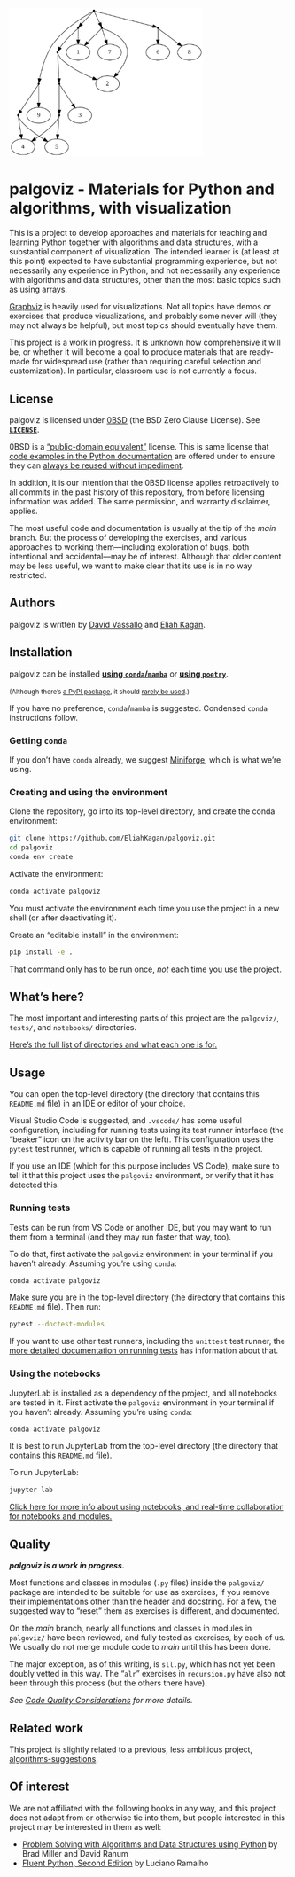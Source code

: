 <!-- SPDX-License-Identifier: 0BSD -->

<img src="doc/example.svg"
     alt="Drawing of a nested tuple structure, from notebooks/object_graph.ipynb"
     title="Drawing of a nested tuple structure, from notebooks/object_graph.ipynb"
     width="350px">

# palgoviz - Materials for Python and algorithms, with visualization

This is a project to develop approaches and materials for teaching and learning
Python together with algorithms and data structures, with a substantial
component of visualization. The intended learner is (at least at this point)
expected to have substantial programming experience, but not necessarily any
experience in Python, and not necessarily any experience with algorithms and
data structures, other than the most basic topics such as using arrays.

[Graphviz](https://en.wikipedia.org/wiki/Graphviz) is heavily used for
visualizations. Not all topics have demos or exercises that produce
visualizations, and probably some never will (they may not always be helpful),
but most topics should eventually have them.

This project is a work in progress. It is unknown how comprehensive it will be,
or whether it will become a goal to produce materials that are ready-made for
widespread use (rather than requiring careful selection and customization). In
particular, classroom use is not currently a focus.

## License

palgoviz is licensed under [0BSD](https://spdx.org/licenses/0BSD.html) (the BSD
Zero Clause License). See [**`LICENSE`**](LICENSE).

0BSD is a [“public-domain
equivalent”](https://en.wikipedia.org/wiki/Public-domain-equivalent_license)
license. This is same license that [code examples in the Python
documentation](https://docs.python.org/3/license.html#terms-and-conditions-for-accessing-or-otherwise-using-python)
are offered under to ensure they can [always be reused without
impediment](https://github.com/python/cpython/pull/17635).

In addition, it is our intention that the 0BSD license applies retroactively to
all commits in the past history of this repository, from before licensing
information was added. The same permission, and warranty disclaimer, applies.

The most useful code and documentation is usually at the tip of the *main*
branch. But the process of developing the exercises, and various approaches to
working them—including exploration of bugs, both intentional and accidental—may
be of interest. Although that older content may be less useful, we want to make
clear that its use is in no way restricted.

## Authors

palgoviz is written by [David Vassallo](https://github.com/dmvassallo) and
[Eliah Kagan](https://github.com/EliahKagan).

## Installation

palgoviz can be installed [**using
`conda`/`mamba`**](doc/install-with-conda.md) or [**using
`poetry`**](doc/install-with-poetry.md).

<small>(Although there’s [a PyPI package](https://pypi.org/project/palgoviz/), it
should [rarely be used](doc/dist-readme.md).)</small>

If you have no preference, `conda`/`mamba` is suggested. Condensed `conda`
instructions follow.

### Getting `conda`

If you don’t have `conda` already, we suggest
[Miniforge](https://github.com/conda-forge/miniforge), which is what we’re
using.

### Creating and using the environment

Clone the repository, go into its top-level directory, and create the conda
environment:

```sh
git clone https://github.com/EliahKagan/palgoviz.git
cd palgoviz
conda env create
```

Activate the environment:

```sh
conda activate palgoviz
```

You must activate the environment each time you use the project in a new shell
(or after deactivating it).

Create an “editable install” in the environment:

```sh
pip install -e .
```

That command only has to be run once, *not* each time you use the project.

## What’s here?

The most important and interesting parts of this project are the `palgoviz/`,
`tests/`, and `notebooks/` directories.

[Here’s the full list of directories and what each one is
for.](doc/project-dirs.md)

## Usage

You can open the top-level directory (the directory that contains this
`README.md` file) in an IDE or editor of your choice.

Visual Studio Code is suggested, and `.vscode/` has some useful configuration,
including for running tests using its test runner interface (the “beaker” icon
on the activity bar on the left). This configuration uses the `pytest` test
runner, which is capable of running all tests in the project.

If you use an IDE (which for this purpose includes VS Code), make sure to tell
it that this project uses the `palgoviz` environment, or verify that it has
detected this.

### Running tests

Tests can be run from VS Code or another IDE, but you may want to run them from
a terminal (and they may run faster that way, too).

To do that, first activate the `palgoviz` environment in your terminal if you
haven’t already. Assuming you’re using `conda`:

```sh
conda activate palgoviz
```

Make sure you are in the top-level directory (the directory that contains this
`README.md` file). Then run:

```sh
pytest --doctest-modules
```

If you want to use other test runners, including the `unittest` test runner,
the [more detailed documentation on running tests](doc/running-tests.md) has
information about that.

### Using the notebooks

JupyterLab is installed as a dependency of the project, and all notebooks are
tested in it. First activate the `palgoviz` environment in your terminal if you
haven’t already. Assuming you’re using `conda`:

```sh
conda activate palgoviz
```

It is best to run JupyterLab from the top-level directory (the directory that
contains this `README.md` file).

To run JupyterLab:

```sh
jupyter lab
```

[Click here for more info about using notebooks, and real-time collaboration
for notebooks and modules.](doc/using-notebooks.md)

## Quality

***palgoviz is a work in progress.***

Most functions and classes in modules (`.py` files) inside the `palgoviz/`
package are intended to be suitable for use as exercises, if you remove their
implementations other than the header and docstring. For a few, the suggested
way to “reset” them as exercises is different, and documented.

On the *main* branch, nearly all functions and classes in modules in
`palgoviz/` have been reviewed, and fully tested as exercises, by each of us.
We usually do not merge module code to *main* until this has been done.

The major exception, as of this writing, is `sll.py`, which has not yet been
doubly vetted in this way. The “`alr`” exercises in `recursion.py` have also
not been through this process (but the others there have).

*See [Code Quality Considerations](doc/quality.md) for more details.*

<!-- TODO: If we add an Acknowledgements sections, it could go here. -->

## Related work

This project is slightly related to a previous, less ambitious project,
[algorithms-suggestions](https://github.com/EliahKagan/algorithms-suggestions).

## Of interest

We are not affiliated with the following books in any way, and this project
does not adapt from or otherwise tie into them, but people interested in this
project may be interested in them as well:

- [Problem Solving with Algorithms and Data Structures using
  Python](https://runestone.academy/ns/books/published/pythonds/index.html) by
  Brad Miller and David Ranum
- [Fluent Python, Second Edition](https://www.fluentpython.com/) by Luciano
  Ramalho

